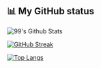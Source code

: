 ## 📊 My GitHub status

![99's Github Stats](https://github-readme-stats.vercel.app/api?username=ppinng&bg_color=EAEDEB) 

[![GitHub Streak](http://github-readme-streak-stats.herokuapp.com?user=ppinng&bg_color=EAEDEB)](https://git.io/streak-stats) 

[![Top Langs](https://github-readme-stats.vercel.app/api/top-langs/?username=ppinng&layout=compact&bg_color=EAEDEB)](https://github.com/anuraghazra/github-readme-stats)
<!-- Proudly created with GPRM ( https://gprm.itsvg.in ) -->
